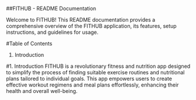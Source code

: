 ##FITHUB - README Documentation

Welcome to FITHUB! This README documentation provides a comprehensive overview of the FITHUB application, its features, setup instructions, and guidelines for usage.

#Table of Contents
1. Introduction


#1. Introduction
FITHUB is a revolutionary fitness and nutrition app designed to simplify the process of finding suitable exercise routines and nutritional plans tailored to individual goals. This app empowers users to create effective workout regimens and meal plans effortlessly, enhancing their health and overall well-being.







